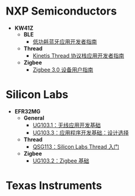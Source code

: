 # **NXP Semiconductors**

* **KW41Z**
    * **BLE**
        * [低功耗蓝牙应用开发者指南](./NXP/KW41Z/BLE/BLE%20Application%20Developer's%20Guide.md)
    * **Thread**
        * [Kinetis Thread 协议栈应用开发者指南](./NXP/KW41Z/Thread/Kinetis%20Thread%20Stack%20Application%20Developer's%20Guide.md)
    * **Zigbee**
        * [Zigbee 3.0 设备用户指南](./NXP/KW41Z/Zigbee/ZigBee%203.0%20Devices%20User%20Guide.md)


# **Silicon Labs**

* **EFR32MG**
    * **General**
        * [UG103.1：无线应用开发基础](./Silicon%20Labs/EFR32MG/General/Wireless%20Networking%20Application%20Development%20Fundamentals.md)
        * [UG103.3：应用程序开发基础：设计选择](./Silicon%20Labs/EFR32MG/General/Application%20Development%20Fundamentals-Design%20Choices.md)
    * **Thread**
        * [QSG113：Silicon Labs Thread 入门](./Silicon%20Labs/EFR32MG/Thread/Getting%20Started%20with%20Silicon%20Labs%20Thread.md)
    * **Zigbee**
        * [UG103.2：Zigbee 基础](./Silicon%20Labs/EFR32MG/Zigbee/Zigbee%20Fundamentals.md)

# **Texas Instruments**
